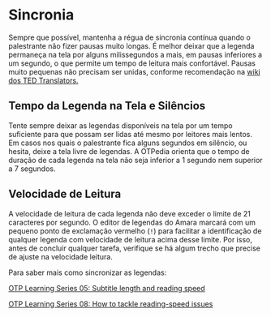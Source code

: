# Sincronia

Sempre que possível, mantenha a régua de sincronia contínua quando o palestrante não fizer pausas muito longas. É melhor deixar que a legenda permaneça na tela por alguns milissegundos a mais, em pausas inferiores a um segundo, o que permite um tempo de leitura mais confortável. Pausas muito pequenas não precisam ser unidas, conforme recomendação na [wiki dos TED Translators.][si1]

## Tempo da Legenda na Tela e Silêncios

Tente sempre deixar as legendas disponíveis na tela por um tempo suficiente para que possam ser lidas até mesmo por leitores mais lentos. Em casos nos quais o palestrante fica alguns segundos em silêncio, ou hesita, deixe a tela livre de legendas. A OTPedia orienta que o tempo de duração de cada legenda na tela não seja inferior a 1 segundo nem superior a 7 segundos.

## Velocidade de Leitura

A velocidade de leitura de cada legenda não deve exceder o limite de 21 caracteres por segundo. O editor de legendas do Amara marcará com um pequeno ponto de exclamação vermelho (`!`) para facilitar a identificação de qualquer legenda com velocidade de leitura acima desse limite. Por isso, antes de concluir qualquer tarefa, verifique se há algum trecho que precise de ajuste na velocidade leitura.

Para saber mais como sincronizar as legendas:

[OTP Learning Series 05: Subtitle length and reading speed][si2]

[OTP Learning Series 08: How to tackle reading-speed issues][si3]

[si1]: http://translations.ted.org/Template:GoodSubtitles#Note_on_gaps_between_subtitles
[si2]: https://www.youtube.com/watch?v=yvNQoD32Qqo&list=PLuvL0OYxuPwxQbdq4W7TCQ7TBnW39cDRC&index=5
[si3]: https://www.youtube.com/watch?v=QVz0XyEAbHU&list=PLuvL0OYxuPwxQbdq4W7TCQ7TBnW39cDRC&index=8
